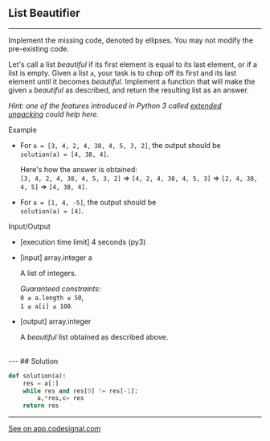 ## List Beautifier
---
Implement the missing code, denoted by ellipses. You may not modify the pre-existing code.

Let's call a list *beautiful* if its first element is equal to its last element, or if a list is empty. Given a list `a`, your task is to chop off its first and its last element until it becomes *beautiful*. Implement a function that will make the given `a` *beautiful* as described, and return the resulting list as an answer.

*Hint: one of the features introduced in Python 3 called [extended unpacking](https://www.python.org/dev/peps/pep-3132/) could help here.*

Example

-   For `a = [3, 4, 2, 4, 38, 4, 5, 3, 2]`, the output should be\
    `solution(a) = [4, 38, 4]`.

    Here's how the answer is obtained:\
    `[3, 4, 2, 4, 38, 4, 5, 3, 2]` => `[4, 2, 4, 38, 4, 5, 3]` => `[2, 4, 38, 4, 5]` => `[4, 38, 4]`.

-   For `a = [1, 4, -5]`, the output should be\
    `solution(a) = [4]`.

Input/Output

-   [execution time limit] 4 seconds (py3)

-   [input] array.integer a

    A list of integers.

    *Guaranteed constraints:*\
    `0 ≤ a.length ≤ 50`,\
    `1 ≤ a[i] ≤ 100`.

-   [output] array.integer

    A *beautiful* list obtained as described above.
<br>
---
## Solution

```python
def solution(a):
    res = a[:]
    while res and res[0] != res[-1]:
        a,*res,c= res
    return res

```
---
[See on app.codesignal.com](https://app.codesignal.com/arcade/python-arcade/meet-python/ZiezPAoWeaK9ThXvQ)
